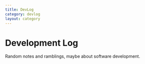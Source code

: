 ```yaml
---
title: DevLog
category: devlog
layout: category
---
```

# Development Log

Random notes and ramblings, maybe about software development.
